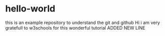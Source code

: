 # hello-world
this is an example repository to understand the git and github
Hi i am very gratefull to w3schools for this wonderful tutorial
ADDED NEW LINE 